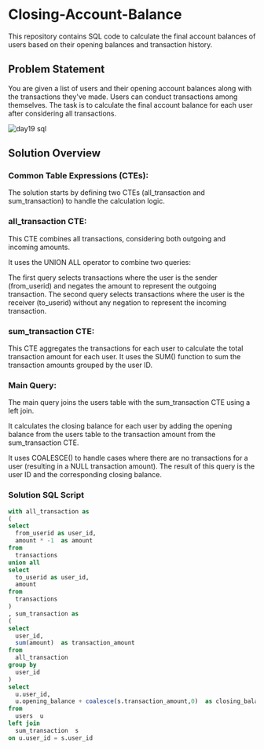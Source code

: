 # Closing-Account-Balance

This repository contains SQL code to calculate the final account balances of users based on their opening balances and transaction history.

## Problem Statement

You are given a list of users and their opening account balances along with the transactions they've made. Users can conduct transactions among themselves. The task is to calculate the final account balance for each user after considering all transactions.

![day19 sql](https://github.com/bhumikadata/Closing-Account-Balance/assets/131578649/d80db5f8-6de6-4c8f-a3be-44f7c111d9e6)


## Solution Overview

### Common Table Expressions (CTEs):
The solution starts by defining two CTEs (all_transaction and sum_transaction) to handle the calculation logic.

### all_transaction CTE:
This CTE combines all transactions, considering both outgoing and incoming amounts.

It uses the UNION ALL operator to combine two queries:

The first query selects transactions where the user is the sender (from_userid) and negates the amount to represent the outgoing transaction.
The second query selects transactions where the user is the receiver (to_userid) without any negation to represent the incoming transaction.

### sum_transaction CTE:
This CTE aggregates the transactions for each user to calculate the total transaction amount for each user.
It uses the SUM() function to sum the transaction amounts grouped by the user ID.

### Main Query:
The main query joins the users table with the sum_transaction CTE using a left join.

It calculates the closing balance for each user by adding the opening balance from the users table to the transaction amount from the sum_transaction CTE.

It uses COALESCE() to handle cases where there are no transactions for a user (resulting in a NULL transaction amount).
The result of this query is the user ID and the corresponding closing balance.

### Solution SQL Script

```sql
with all_transaction as 
(
select 
  from_userid as user_id,
  amount * -1  as amount
from 
  transactions
union all 
select
  to_userid as user_id,
  amount
from 
  transactions    
)
, sum_transaction as 
(
select 
  user_id,
  sum(amount)  as transaction_amount
from 
  all_transaction 
group by 
  user_id  
)
select 
  u.user_id,
  u.opening_balance + coalesce(s.transaction_amount,0)  as closing_balance
from 
  users  u
left join 
  sum_transaction  s
on u.user_id = s.user_id
